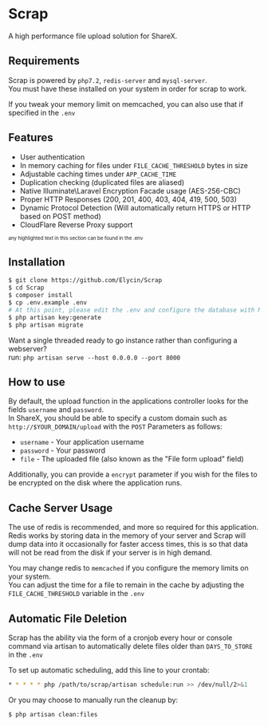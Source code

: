# Scrap
A high performance file upload solution for ShareX.

## Requirements
Scrap is powered by `php7.2`, `redis-server` and `mysql-server`.  
You must have these installed on your system in order for scrap to work.

If you tweak your memory limit on memcached, you can also use that if specified in the `.env`

## Features
- User authentication
- In memory caching for files under `FILE_CACHE_THRESHOLD` bytes in size
- Adjustable caching times under `APP_CACHE_TIME`
- Duplication checking (duplicated files are aliased)
- Native Illuminate\Laravel Encryption Facade usage (AES-256-CBC)
- Proper HTTP Responses (200, 201, 400, 403, 404, 419, 500, 503)
- Dynamic Protocol Detection (Will automatically return HTTPS or HTTP based on POST method)
- CloudFlare Reverse Proxy support

<sub><sup>any highlighted text in this section can be found in the .env</sup></sub>

## Installation
```bash
$ git clone https://github.com/Elycin/Scrap
$ cd Scrap
$ composer install
$ cp .env.example .env
# At this point, please edit the .env and configure the database with MySQL. 
$ php artisan key:generate
$ php artisan migrate
```

Want a single threaded ready to go instance rather than configuring a webserver?  
run: `php artisan serve --host 0.0.0.0 --port 8000`

## How to use
By default, the upload function in the applications controller looks for the fields `username` and `password`.  
In ShareX, you should be able to specify a custom domain such as `http://$YOUR_DOMAIN/upload` with the `POST` Parameters as follows:
- `username` - Your application username
- `password` - Your password
- `file` - The uploaded file (also known as the "File form upload" field)

Additionally, you can provide a `encrypt` parameter if you wish for the files to be encrypted on the disk where the application runs.

## Cache Server Usage
The use of redis is recommended, and more so required for this application.
Redis works by storing data in the memory of your server and Scrap will dump data into it occasionally for faster access times, this is so that data will not be read from the disk if your server is in high demand.

You may change redis to `memcached` if you configure the memory limits on your system.  
You can adjust the time for a file to remain in the cache by adjusting the `FILE_CACHE_THRESHOLD` variable in the `.env`


## Automatic File Deletion
Scrap has the ability via the form of a cronjob every hour or console command via artisan to automatically delete files older than `DAYS_TO_STORE` in the `.env`

To set up automatic scheduling, add this line to your crontab:
```bash
* * * * * php /path/to/scrap/artisan schedule:run >> /dev/null/2>&1
```

Or you may choose to manually run the cleanup by:
```bash
$ php artisan clean:files
```
